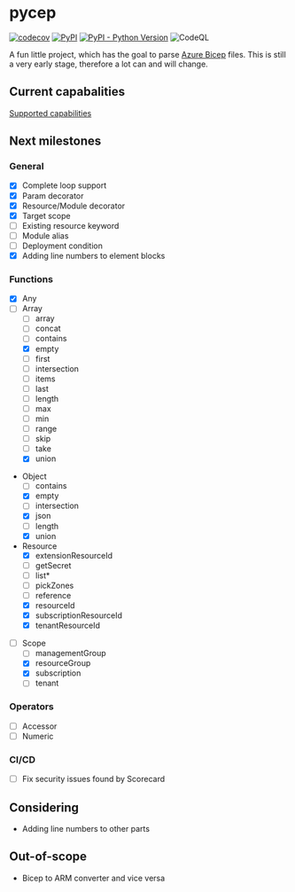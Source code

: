 # pycep

[![codecov](https://codecov.io/gh/gruebel/pycep/branch/master/graph/badge.svg?token=49WHVYGE1D)](https://codecov.io/gh/gruebel/pycep)
[![PyPI](https://img.shields.io/pypi/v/pycep-parser)](https://pypi.org/project/pycep-parser/)
[![PyPI - Python Version](https://img.shields.io/pypi/pyversions/pycep-parser)](https://github.com/gruebel/pycep)
![CodeQL](https://github.com/gruebel/pycep/workflows/CodeQL/badge.svg)

A fun little project, which has the goal to parse
[Azure Bicep](https://github.com/Azure/bicep) files.
This is still a very early stage, therefore a lot can and will change.

## Current capabalities

[Supported capabilities](docs/capabilities.md)

## Next milestones

### General
- [x] Complete loop support
- [x] Param decorator
- [x] Resource/Module decorator
- [x] Target scope
- [ ] Existing resource keyword
- [ ] Module alias
- [ ] Deployment condition
- [x] Adding line numbers to element blocks

### Functions
- [x] Any
- [ ] Array
  - [ ] array
  - [ ] concat
  - [ ] contains
  - [x] empty
  - [ ] first
  - [ ] intersection
  - [ ] items
  - [ ] last
  - [ ] length
  - [ ] max
  - [ ] min
  - [ ] range
  - [ ] skip
  - [ ] take
  - [x] union
- Object
  - [ ] contains
  - [x] empty
  - [ ] intersection
  - [x] json
  - [ ] length
  - [x] union
- Resource
  - [x] extensionResourceId
  - [ ] getSecret
  - [ ] list*
  - [ ] pickZones
  - [ ] reference
  - [x] resourceId
  - [x] subscriptionResourceId
  - [x] tenantResourceId
- [ ] Scope
  - [ ] managementGroup
  - [x] resourceGroup
  - [x] subscription
  - [ ] tenant

### Operators
- [ ] Accessor
- [ ] Numeric

### CI/CD
- [ ] Fix security issues found by Scorecard

## Considering
- Adding line numbers to other parts

## Out-of-scope
- Bicep to ARM converter and vice versa
